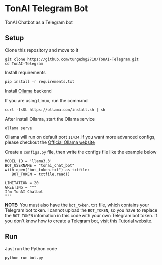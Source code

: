 # TonAI Telegram Bot

TonAI Chatbot as a Telegram bot

## Setup
Clone this repository and move to it
```
git clone https://github.com/tungedng2710/TonAI-Telegram.git
cd TonAI-Telegram
```
Install requirements
```
pip install -r requirements.txt
```
Install [Ollama](https://ollama.com/) backend

If you are using Linux, run the command
```
curl -fsSL https://ollama.com/install.sh | sh
```
After install Ollama, start the Ollama service
```
ollama serve
```
Ollama will run on default port `11434`. If you want more advanced configs, please checkout the [Official Ollama website](https://ollama.com/)

Create a ```configs.py``` file, then write the configs file like the example below
```
MODEL_ID = 'llama3.3'
BOT_USERNAME = "tonai_chat_bot"
with open("bot_token.txt") as txtfile:
   BOT_TOKEN = txtfile.read()
   
LIMITATION = 20
GREETING = """
I'm TonAI Chatbot
"""
```
**NOTE:** You must also have the ```bot_token.txt``` file, which contains your Telegram bot token. I cannot upload the `BOT_TOKEN`, so you have to replace the `BOT_TOKEN` infomation in this code with your own Telegram bot token. If you don't know how to create a Telegram bot, visit this [Tutorial website](https://core.telegram.org/bots/tutorial).
## Run
Just run the Python code
```
python run bot.py
```